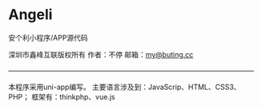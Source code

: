 # Angeli
安个利小程序/APP源代码

深圳市鑫峰互联版权所有
作者：不停
邮箱：my@buting.cc

———————————————————————————————————

本程序采用uni-app编写。
主要语言涉及到：JavaScrip、HTML、CSS3、PHP；
框架有：thinkphp、vue.js
